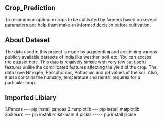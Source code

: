 ## Crop_Prediction
To recommend optimum crops to be cultivated by farmers based on several parameters and help them make an informed decision before cultivation.

## About Dataset
The data used in this project is made by augmenting and combining various publicly available datasets of India like weather, soil, etc. 
You can access the dataset here. This data is relatively simple with very few but useful features unlike the complicated features affecting the yield of the crop. 
The data have Nitrogen, Phosphorous, Pottasium and pH values of the soil. Also, it also contains the humidity, temperature and rainfall required for a particular crop.

## Imported Libiary
1.Pandas --- pip install pandas
2.matplotlib --- pip install matplotlib
3.sklearn --- pip install scikit-learn
4.pickle ----- pip install pickle
